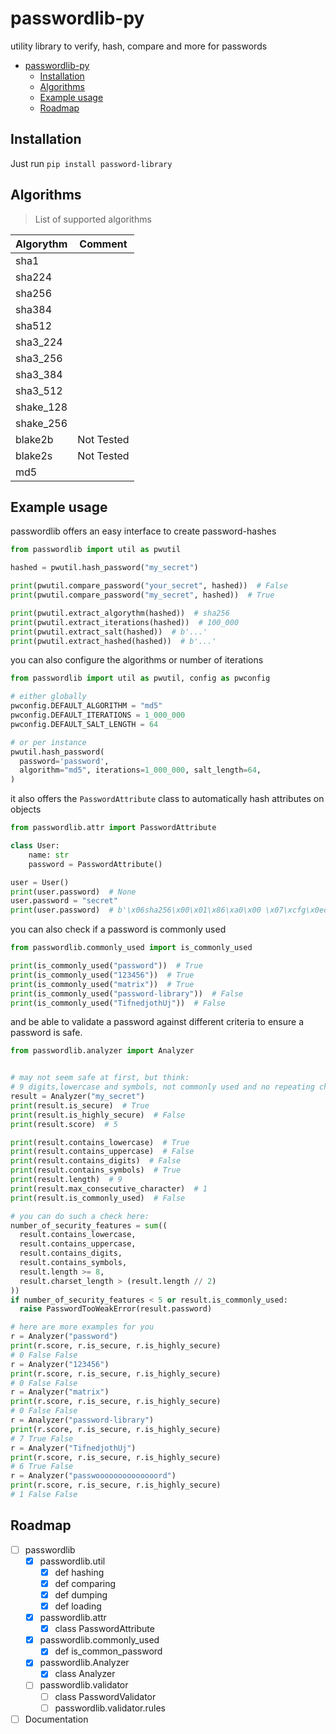 # passwordlib-py
utility library to verify, hash, compare and more for passwords

<!-- TOC -->
* [passwordlib-py](#passwordlib-py)
  * [Installation](#installation)
  * [Algorithms](#algorithms)
  * [Example usage](#example-usage)
  * [Roadmap](#roadmap)
<!-- TOC -->

## Installation

Just run `pip install password-library`

## Algorithms

> List of supported algorithms

| Algorythm | Comment    |
|-----------|------------|
| sha1      |            |
| sha224    |            |
| sha256    |            |
| sha384    |            |
| sha512    |            |
| sha3_224  |            |
| sha3_256  |            |
| sha3_384  |            |
| sha3_512  |            |
| shake_128 |            |
| shake_256 |            |
| blake2b   | Not Tested |
| blake2s   | Not Tested |
| md5       |            |


## Example usage

passwordlib offers an easy interface to create password-hashes
```python
from passwordlib import util as pwutil

hashed = pwutil.hash_password("my_secret")

print(pwutil.compare_password("your_secret", hashed))  # False
print(pwutil.compare_password("my_secret", hashed))  # True

print(pwutil.extract_algorythm(hashed))  # sha256
print(pwutil.extract_iterations(hashed))  # 100_000
print(pwutil.extract_salt(hashed))  # b'...'
print(pwutil.extract_hashed(hashed))  # b'...'
```
you can also configure the algorithms or number of iterations
```python
from passwordlib import util as pwutil, config as pwconfig

# either globally
pwconfig.DEFAULT_ALGORITHM = "md5"
pwconfig.DEFAULT_ITERATIONS = 1_000_000
pwconfig.DEFAULT_SALT_LENGTH = 64

# or per instance
pwutil.hash_password(
  password='password',
  algorithm="md5", iterations=1_000_000, salt_length=64,
)
```
it also offers the `PasswordAttribute` class to automatically hash attributes on objects
```python
from passwordlib.attr import PasswordAttribute

class User:
    name: str
    password = PasswordAttribute()

user = User()
print(user.password)  # None
user.password = "secret"
print(user.password)  # b'\x06sha256\x00\x01\x86\xa0\x00 \x07\xcfg\x0ec\xa6D\xea\xae\x03S\xa1\xfcz\xaew\x02\x8b\xf1\xe5\xaf\x83n&\x87'\xcdRi!\xd9\xe7\x00@qV\xd3\x81\x113:*"\x05\xba\x12Xb\x04\xeb\x08Sn\x08Z\x9f\x89\xa50~\xa0\xb4\xbd.\xc6\x18"\xf9l\xeds\xbc\xc2B\xa7\xef\xa1\x8a\x7f3\xc1u\x17d\xce\xf2\x98+l\x86\xb7\x1c\xb4\xf0\x07t8\xc9'
```
you can also check if a password is commonly used
```python
from passwordlib.commonly_used import is_commonly_used

print(is_commonly_used("password"))  # True
print(is_commonly_used("123456"))  # True
print(is_commonly_used("matrix"))  # True
print(is_commonly_used("password-library"))  # False
print(is_commonly_used("TifnedjothUj"))  # False
```
and be able to validate a password against different criteria
to ensure a password is safe.

```python
from passwordlib.analyzer import Analyzer


# may not seem safe at first, but think:
# 9 digits,lowercase and symbols, not commonly used and no repeating characters
result = Analyzer("my_secret")
print(result.is_secure)  # True
print(result.is_highly_secure)  # False
print(result.score)  # 5

print(result.contains_lowercase)  # True
print(result.contains_uppercase)  # False
print(result.contains_digits)  # False
print(result.contains_symbols)  # True
print(result.length)  # 9
print(result.max_consecutive_character)  # 1
print(result.is_commonly_used)  # False

# you can do such a check here:
number_of_security_features = sum((
  result.contains_lowercase,
  result.contains_uppercase,
  result.contains_digits,
  result.contains_symbols,
  result.length >= 8,
  result.charset_length > (result.length // 2)
))
if number_of_security_features < 5 or result.is_commonly_used:
  raise PasswordTooWeakError(result.password)

# here are more examples for you
r = Analyzer("password")
print(r.score, r.is_secure, r.is_highly_secure)
# 0 False False
r = Analyzer("123456")
print(r.score, r.is_secure, r.is_highly_secure)
# 0 False False
r = Analyzer("matrix")
print(r.score, r.is_secure, r.is_highly_secure)
# 0 False False
r = Analyzer("password-library")
print(r.score, r.is_secure, r.is_highly_secure)
# 7 True False
r = Analyzer("TifnedjothUj")
print(r.score, r.is_secure, r.is_highly_secure)
# 6 True False
r = Analyzer("passwoooooooooooooord")
print(r.score, r.is_secure, r.is_highly_secure)
# 1 False False
```

## Roadmap

- [ ] passwordlib
  - [X] passwordlib.util
    - [X] def hashing
    - [X] def comparing
    - [X] def dumping
    - [X] def loading
  - [X] passwordlib.attr
    - [X] class PasswordAttribute
  - [X] passwordlib.commonly_used
    - [X] def is_common_password
  - [X] passwordlib.Analyzer
    - [X] class Analyzer
  - [ ] passwordlib.validator
    - [ ] class PasswordValidator 
    - [ ] passwordlib.validator.rules
- [ ] Documentation
